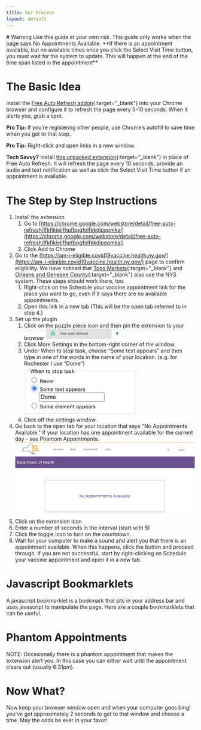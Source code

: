 ```yaml
---
title: Our Process
layout: default
---
```


<div class="col-xs-12 alert alert-info" markdown=1>
# Warning
Use this  guide at your own risk. This guide only works when the page says No Appointments Available. **If there is an appointment available, but no available times once you click the Select Visit Time button, you must wait for the system to update. This will happen at the end of the time span listed in the appointment**
</div>

# The Basic Idea
Install the [Free Auto Refresh addon](https://www.google.com/url?q=https://chrome.google.com/webstore/detail/free-auto-refresh/lfkfikiejjfhpfbpgfolfkkdjpepmkal){:target="_blank"} into your Chrome browser and configure it to refresh the page every 5-10 seconds. When it alerts you, grab a spot.

**Pro Tip:** If you’re registering other people, use Chrome’s autofill to save time when you get to that step.

**Pro Tip:** Right-click and open links in a new window.

**Tech Savvy?** Install [this unpacked extension](https://github.com/loganrath/C19Magic){:target="_blank"} in place of Free Auto Refresh. It will refresh the page every 10 seconds, provide an audio and text notification as well as click the Select Visit Time button if an appointment is available.

<!--Combine it with the [Auto Click Auto Fill](https://chrome.google.com/extensions/detail/iapifmceeokikomajpccajhjpacjmibe){:target="_blank"} extension to automatically grab the time.-->

# The Step by Step Instructions
1. Install the extension
   1. Go to [https://chrome.google.com/webstore/detail/free-auto-refresh/lfkfikiejjfhpfbpgfolfkkdjpepmkal](https://chrome.google.com/webstore/detail/free-auto-refresh/lfkfikiejjfhpfbpgfolfkkdjpepmkal)
   2. Click Add to Chrome
2. Go to the [https://am-i-eligible.covid19vaccine.health.ny.gov/](https://am-i-eligible.covid19vaccine.health.ny.gov/) page to confirm eligibility. We have noticed that [Tops Markets](https://www.topsmarkets.com/Covid19Vaccinations/){:target="_blank"} and [Orleans and Genesee County](https://orleanscountyny.com/covid-19-vaccination/){:target="_blank"} also use the NYS system. These steps should work there, too.
   1. Right-click on the Schedule your vaccine appointment link for the place you want to go, even if it says there are no available appointments.
   2. Open this link in a new tab  (This will be the open tab referred to in step 4.)
3. Set up the plugin
   1. Click on the puzzle piece icon and then pin the extension to your browser
   ![Screenshot showing puzzle piece to click](/assets/images/how-far.png)
   2. Click More Settings in the bottom-right corner of the window.
   3. Under When to stop task, choose “Some text appears” and then type in one of the words in the name of your location. (e.g. for Rochester I use “Dome”)  
  ![Screenshot showing plugin page with the word Dome in the correct field](/assets/images/how-sometext.png)
   4. Click off the settings window.
4. Go back to the open tab for your location that says "No Appointments Available." If your location has one appointment available for the current day - see Phantom Appointments.
![Screenshot showing plugin](/assets/images/how-naa.png)
5. Click on the extension icon
6. Enter a number of seconds in the interval (start with 5)
7. Click the toggle icon to turn on the countdown.
8. Wait for your computer to make a sound and alert you that there is an appointment available. When this happens, click the button and proceed through. If you are not successful, start by right-clicking on Schedule your vaccine appointment and open it in a new tab.

# Javascript Bookmarklets
A javascript bookmarklet is a bookmark that sits in your address bar and uses javascript to manipulate the page. Here are a couple bookmarklets that can be useful.

# Phantom Appointments
NOTE: Occasionally there is a phantom appointment that makes the extension alert you. In this case you can either wait until the appointment clears out (usually 6:31pm).

# Now What?
Now keep your browser window open and when your computer goes bing! you've got approximately 2 seconds to get to that window and choose a time. May the odds be ever in your favor!
